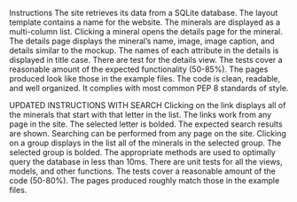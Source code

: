 Instructions
The site retrieves its data from a SQLite database.
The layout template contains a name for the website.
The minerals are displayed as a multi-column list.
Clicking a mineral opens the details page for the mineral.
The details page displays the mineral’s name, image, image caption, and details similar to the mockup.
The names of each attribute in the details is displayed in title case.
There are test for the details view.
The tests cover a reasonable amount of the expected functionality (50-85%).
The pages produced look like those in the example files.
The code is clean, readable, and well organized. It complies with most common PEP 8 standards of style.

UPDATED INSTRUCTIONS WITH SEARCH
Clicking on the link displays all of the minerals that start with that letter in the list.
The links work from any page in the site.
The selected letter is bolded.
The expected search results are shown.
Searching can be performed from any page on the site.
Clicking on a group displays in the list all of the minerals in the selected group.
The selected group is bolded.
The appropriate methods are used to optimally query the database in less than 10ms.
There are unit tests for all the views, models, and other functions. The tests cover a reasonable amount of the code (50-80%).
The pages produced roughly match those in the example files.
